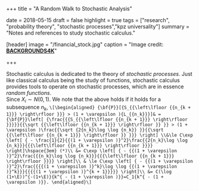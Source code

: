 +++
title = "A Random Walk to Stochastic Analysis"

date = 2018-05-15
draft = false
highlight = true
tags = ["research", "probability theory", "stochastic processes","kpz universality"]
summary = "Notes and references to study stochastic calculus."

[header]
image = "/financial_stock.jpg"
caption = "Image credit: [**BACKGROUNDS4K**](http://backgrounds4k.net/stocks/)"

+++

Stochastic calculus is dedicated to the theory of _stochastic processes_. Just like classical calculus being the study of functions, stochastic calculus provides tools to operate on stochastic processes, which are in essence _random functions_.  
Since  ${X_i} \sim N(0,1)$. We note that the above holds if it holds for a subsequence $n_k$,
`\[\begin{aligned}
{\bf{P}}[{S_{{\left\lfloor {{n_{k + 1}}} \right\rfloor }}} > (1 + \varepsilon ){L_{{n_k}}}]& = {\bf{P}}\left[ {\frac{{{S_{{\left\lfloor {{n_{k + 1}}} \right\rfloor }}}}}{{\sqrt {{\left\lfloor {{n_{k + 1}}} \right\rfloor }} }} > (1 + \varepsilon )\frac{{\sqrt {2{n_k}\log \log {n_k}} }}{{\sqrt {{\left\lfloor {{n_{k + 1}}} \right\rfloor }} }}} \right] \\&\le C\exp \left[ { - \frac{1}{2}{{(1 + \varepsilon )}^2}\frac{{2{n_k}\log \log {n_k}}}{{{\left\lfloor {{n_{k + 1}}} \right\rfloor }}}} \right]\hspace{3em} (*)\\
 &= C\exp \left[ { - {{(1 + \varepsilon )}^2}\frac{{{n_k}\log \log {n_k}}}{{{\left\lfloor {{n_{k + 1}}} \right\rfloor }}}} \right]\\
& \le C\exp \left[ { - {{(1 + \varepsilon )}^2}\frac{{{{(1 + \varepsilon )}^k}\log \log {{(1 + \varepsilon )}^k}}}{{{{(1 + \varepsilon )}^{k + 1}}}}} \right]\\
 &= C(\log (1+\E))^{-(1+\E)}{k^{ - (1 + \varepsilon )}}=C_1{k^{ - (1 + \varepsilon )}}.
\end{aligned}\]`
